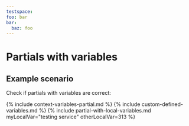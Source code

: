```yaml
---
testspace:
foo: bar
bar:
  baz: foo
---
```

# Partials with variables

## Example scenario

Check if partials with variables are correct: 

{% include context-variables-partial.md %}
{% include custom-defined-variables.md %}
{% include partial-with-local-variables.md myLocalVar="testing service" otherLocalVar=313 %}
